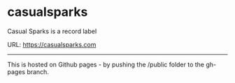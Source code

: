 # casualsparks
Casual Sparks is a record label

URL: https://casualsparks.com

---
This is hosted on Github pages - by pushing the /public folder to the gh-pages branch.
